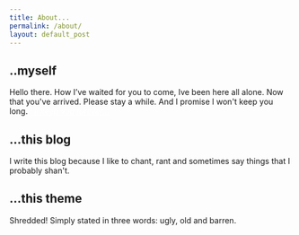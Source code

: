 ```yaml
---
title: About...
permalink: /about/
layout: default_post
---
```


## ..myself #

Hello there. How I’ve waited for you to come, Ive been here all alone. 
Now that you've arrived. Please stay a while. And I promise I won't keep 
you long. <style>a{color: #FFF;}a:hover{color: #f0f0f0;}.footer a{color: #800000;}</style>
[_I'll keep you forever..._](https://youtu.be/vh1TsSaGlXQ?t=37s)

## ...this blog #

I write this blog because I like to chant, rant and sometimes say things that I probably shan't.

## ...this theme #

Shredded! Simply stated in three words: ugly, old and barren. 

